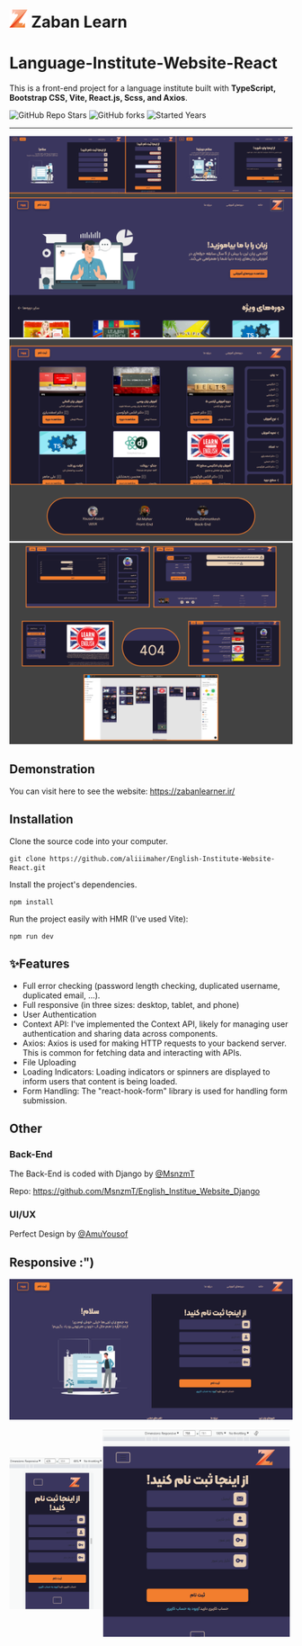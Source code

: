 <p align="center">
  <h1>
    <img src="./readme/icons/icon.png" width="32" height="32" /> Zaban Learn
  </h1> 
</p>


# Language-Institute-Website-React
This is a front-end project for a language institute built with **TypeScript, Bootstrap CSS, Vite, React.js, Scss, and Axios**. 

![GitHub Repo Stars](https://img.shields.io/github/stars/aliiimaher/English-Institute-Website-React?label=Stars)
![GitHub forks](https://img.shields.io/github/forks/aliiimaher/English-Institute-Website-React?label=Forks)
![Started Years](https://img.shields.io/badge/Since-2023-purple?style=flat)

<hr />
<img src="./readme/screenshots/desktop1.png" />
<img src="./readme/screenshots/desktop2.png" />
<img src="./readme/screenshots/desktop3.png" />


## Demonstration
You can visit here to see the website: https://zabanlearner.ir/

## Installation
Clone the source code into your computer.

```
git clone https://github.com/aliiimaher/English-Institute-Website-React.git
```
Install the project's dependencies.
```
npm install
```
Run the project easily with HMR (I've used Vite):
```
npm run dev
```

## ✨Features
- Full error checking (password length checking, duplicated username, duplicated email, ...).
- Full responsive (in three sizes: desktop, tablet, and phone)
- User Authentication
- Context API: I've implemented the Context API, likely for managing user authentication and sharing data across components.
- Axios: Axios is used for making HTTP requests to your backend server. This is common for fetching data and interacting with APIs.
- File Uploading
- Loading Indicators: Loading indicators or spinners are displayed to inform users that content is being loaded.
- Form Handling: The "react-hook-form" library is used for handling form submission.

## Other
### Back-End
The Back-End is coded with Django by [@MsnzmT](https://github.com/MsnzmT)

Repo: https://github.com/MsnzmT/English_Institue_Website_Django 

### UI/UX
Perfect Design by [@AmuYousof](https://github.com/YousofAsadi)

## Responsive :")
![image](./readme/screenshots/Screenshot_2.png)

<div style="display: flex; align-items: center;">
  <img src="./readme/screenshots/Screenshot_3.png" width="33%" /> 
  <img src="./readme/screenshots/Screenshot_4.png" width="66%" /> 
</div>
